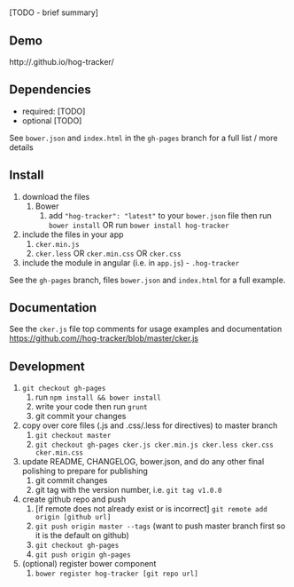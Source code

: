 # 

[TODO - brief summary]

## Demo
http://.github.io/hog-tracker/

## Dependencies
- required:
	[TODO]
- optional
	[TODO]

See `bower.json` and `index.html` in the `gh-pages` branch for a full list / more details

## Install
1. download the files
	1. Bower
		1. add `"hog-tracker": "latest"` to your `bower.json` file then run `bower install` OR run `bower install hog-tracker`
2. include the files in your app
	1. `cker.min.js`
	2. `cker.less` OR `cker.min.css` OR `cker.css`
3. include the module in angular (i.e. in `app.js`) - `.hog-tracker`

See the `gh-pages` branch, files `bower.json` and `index.html` for a full example.


## Documentation
See the `cker.js` file top comments for usage examples and documentation
https://github.com//hog-tracker/blob/master/cker.js


## Development

1. `git checkout gh-pages`
	1. run `npm install && bower install`
	2. write your code then run `grunt`
	3. git commit your changes
2. copy over core files (.js and .css/.less for directives) to master branch
	1. `git checkout master`
	2. `git checkout gh-pages cker.js cker.min.js cker.less cker.css cker.min.css`
3. update README, CHANGELOG, bower.json, and do any other final polishing to prepare for publishing
	1. git commit changes
	2. git tag with the version number, i.e. `git tag v1.0.0`
4. create github repo and push
	1. [if remote does not already exist or is incorrect] `git remote add origin [github url]`
	2. `git push origin master --tags` (want to push master branch first so it is the default on github)
	3. `git checkout gh-pages`
	4. `git push origin gh-pages`
5. (optional) register bower component
	1. `bower register hog-tracker [git repo url]`
